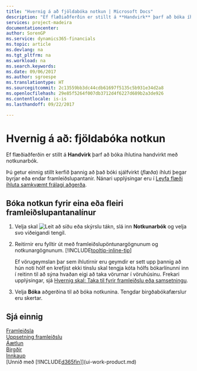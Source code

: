 ```yaml
---
title: "Hvernig á að fjöldabóka notkun | Microsoft Docs"
description: "Ef flæðiaðferðin er stillt á **Handvirk** þarf að bóka íhlutina handvirkt með notkunarbók."
services: project-madeira
documentationcenter: 
author: SorenGP
ms.service: dynamics365-financials
ms.topic: article
ms.devlang: na
ms.tgt_pltfrm: na
ms.workload: na
ms.search.keywords: 
ms.date: 09/06/2017
ms.author: sgroespe
ms.translationtype: HT
ms.sourcegitcommit: 2c13559bb3dc44cdb61697f5135c5b931e34d2a8
ms.openlocfilehash: 29e85f5264f007db3712d4f6227d689b2a3de926
ms.contentlocale: is-is
ms.lasthandoff: 09/22/2017

---
```

# <a name="how-to-batch-post-production-consumption"></a>Hvernig á að: fjöldabóka notkun
Ef flæðiaðferðin er stillt á **Handvirk** þarf að bóka íhlutina handvirkt með notkunarbók.

Þú getur einnig stillt kerfið þannig að það bóki sjálfvirkt (*flæða*) íhluti þegar byrjar eða endar framleiðslupantanir. Nánari upplýsingar eru í [Leyfa flæði íhluta samkvæmt frálagi aðgerða](production-how-to-flush-components-according-to-operation-output.md).

## <a name="to-post-consumption-for-one-or-more-production-order-lines"></a>Bóka notkun fyrir eina eða fleiri framleiðslupantanalínur  
1.  Velja skal ![Leit að síðu eða skýrslu](media/ui-search/search_small.png "Leit að síðu eða skýrslu táknið") tákn, slá inn **Notkunarbók** og velja svo viðeigandi tengil.  
2.  Reitirnir eru fylltir út með framleiðslupöntunargögnunum og notkunargögnunum. [!INCLUDE[tooltip-inline-tip](includes/tooltip-inline-tip_md.md)]  

    Ef vörugeymslan þar sem íhlutirnir eru geymdir er sett upp þannig að hún noti hólf en krefjist ekki tínslu skal tengja kóta hólfs bókarlínunni inn í reitinn til að sýna hvaðan eigi að taka vörurnar í vöruhúsinu. Frekari upplýsingar, sjá [Hvernig skal: Taka til fyrir framleiðslu eða samsetningu](warehouse-how-to-pick-for-production.md).  
3.  Velja **Bóka** aðgerðina til að bóka notkunina. Tengdar birgðabókafærslur eru skertar.

## <a name="see-also"></a>Sjá einnig  
[Framleiðsla](production-manage-manufacturing.md)    
[Uppsetning framleiðslu](production-configure-production-processes.md)  
[Áætlun](production-planning.md)      
[Birgðir](inventory-manage-inventory.md)  
[Innkaup](purchasing-manage-purchasing.md)  
[Unnið með [!INCLUDE[d365fin](includes/d365fin_md.md)]](ui-work-product.md)

